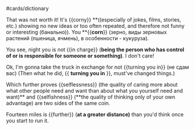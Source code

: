 #cards/dictionary 

That was not worth it! It's {{corny}} **((especially of jokes, films, stories, etc.) showing no new ideas or too often repeated, and therefore not funny or interesting (банально)). You **{{**corn**}} (зерно, виды зерновых растений (пшеница, ячмень), в особенности - кукуруза).

You see, night you is not {{in charge}} (**being the person who has control of or is responsible for someone or something)**. I don't care! <!--SR:!2024-03-16,43,308-->

Ok, I'm gonna take the truck in exchange for not {{turning you in}} (не сдам вас) (Then what he did, {{ __turning you in__ }}, must've changed things.) <!--SR:!2024-02-14,14,310!2024-03-12,63,310-->

Which further proves {{selflessness}} (the quality of caring more about what other people need and want than about what you yourself need and want)** and {{selfishness}} (**the quality of thinking only of your own advantage) are two sides of the same coin. <!--SR:!2024-03-10,56,314!2024-02-06,27,277-->

Fourteen miles is {{further}} (**at a greater distance)** than you'd think once you start to run it. <!--SR:!2024-03-26,54,303-->